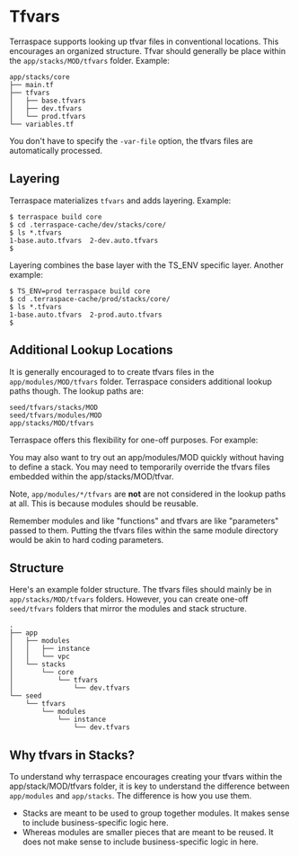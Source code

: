 # Tfvars

Terraspace supports looking up tfvar files in conventional locations. This encourages an organized structure.   Tfvar should generally be place within the `app/stacks/MOD/tfvars` folder. Example:

    app/stacks/core
    ├── main.tf
    ├── tfvars
    │   ├── base.tfvars
    │   ├── dev.tfvars
    │   └── prod.tfvars
    └── variables.tf

You don't have to specify the `-var-file` option, the tfvars files are automatically processed.

## Layering

Terraspace materializes `tfvars` and adds layering. Example:

    $ terraspace build core
    $ cd .terraspace-cache/dev/stacks/core/
    $ ls *.tfvars
    1-base.auto.tfvars  2-dev.auto.tfvars
    $

Layering combines the base layer with the TS_ENV specific layer. Another example:

    $ TS_ENV=prod terraspace build core
    $ cd .terraspace-cache/prod/stacks/core/
    $ ls *.tfvars
    1-base.auto.tfvars  2-prod.auto.tfvars
    $

## Additional Lookup Locations

It is generally encouraged to to create tfvars files in the `app/modules/MOD/tfvars` folder. Terraspace considers additional lookup paths though.  The lookup paths are:

    seed/tfvars/stacks/MOD
    seed/tfvars/modules/MOD
    app/stacks/MOD/tfvars

Terraspace offers this flexibility for one-off purposes.  For example:

You may also want to try out an app/modules/MOD quickly without having to define a stack.
You may need to temporarily override the tfvars files embedded within the app/stacks/MOD/tfvar.

Note, `app/modules/*/tfvars` are **not** are not considered in the lookup paths at all. This is because modules should be reusable.

Remember modules and like "functions" and tfvars are like "parameters" passed to them. Putting the tfvars files within the same module directory would be akin to hard coding parameters.

## Structure

Here's an example folder structure. The tfvars files should mainly be in `app/stacks/MOD/tfvars` folders.  However, you can create one-off `seed/tfvars` folders that mirror the modules and stack structure.

    .
    ├── app
    │   ├── modules
    │   │   ├── instance
    │   │   └── vpc
    │   └── stacks
    │       └── core
    │           └── tfvars
    │               └── dev.tfvars
    └── seed
        └── tfvars
            └── modules
                └── instance
                    └── dev.tfvars

## Why tfvars in Stacks?

To understand why terraspace encourages creating your tfvars within the app/stack/MOD/tfvars folder, it is key to understand the difference between `app/modules` and `app/stacks`. The difference is how you use them.

* Stacks are meant to be used to group together modules. It makes sense to include business-specific logic here.
* Whereas modules are smaller pieces that are meant to be reused. It does not make sense to include business-specific logic in here.
